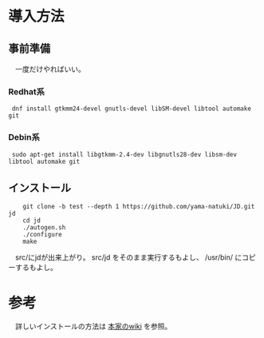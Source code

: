 
# 導入方法

## 事前準備

　一度だけやればいい。

### Redhat系
`  dnf install gtkmm24-devel gnutls-devel libSM-devel libtool automake git `

### Debin系
`  sudo apt-get install libgtkmm-2.4-dev libgnutls28-dev libsm-dev libtool automake git `

## インストール

```
    git clone -b test --depth 1 https://github.com/yama-natuki/JD.git jd  
    cd jd  
    ./autogen.sh  
    ./configure  
    make
```

　src/にjdが出来上がり。 src/jd をそのまま実行するもよし、 /usr/bin/ にコピーするもよし。


# 参考
　詳しいインストールの方法は [本家のwiki](https://ja.osdn.net/projects/jd4linux/wiki/OS%2f%E3%83%87%E3%82%A3%E3%82%B9%E3%83%88%E3%83%AA%E3%83%93%E3%83%A5%E3%83%BC%E3%82%B7%E3%83%A7%E3%83%B3%E5%88%A5%E3%82%A4%E3%83%B3%E3%82%B9%E3%83%88%E3%83%BC%E3%83%AB%E6%96%B9%E6%B3%95) を参照。


